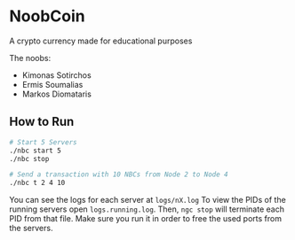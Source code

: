 # NoobCoin
A crypto currency made for educational purposes

The noobs:
* Kimonas Sotirchos 
* Ermis Soumalias
* Markos Diomataris


## How to Run

```bash
# Start 5 Servers
./nbc start 5 
./nbc stop

# Send a transaction with 10 NBCs from Node 2 to Node 4
./nbc t 2 4 10
```

You can see the logs for each server at `logs/nX.log`
To view the PIDs of the running servers open `logs.running.log`. Then, `ngc stop` will terminate each PID from that file. Make sure you run it in order to free the used ports from the servers.
